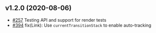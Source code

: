## v1.2.0 (2020-08-06)

- [#257](https://github.com/buschtoens/ember-link/issues/257) Testing API and support for render tests
- [#394](https://github.com/buschtoens/ember-link/pull/394) fix(Link): Use `currentTransitionStack` to enable auto-tracking
